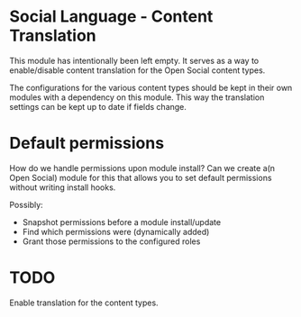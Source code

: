 # Social Language - Content Translation

This module has intentionally been left empty. It serves as a way to 
enable/disable content translation for the Open Social content types.

The configurations for the various content types should be kept in their own
modules with a dependency on this module. This way the translation settings 
can be kept up to date if fields change.

# Default permissions

How do we handle permissions upon module install? Can we create a(n Open Social)
module for this that allows you to set default permissions without writing 
install hooks.

Possibly:
- Snapshot permissions before a module install/update
- Find which permissions were (dynamically added)
- Grant those permissions to the configured roles 

# TODO

Enable translation for the content types.